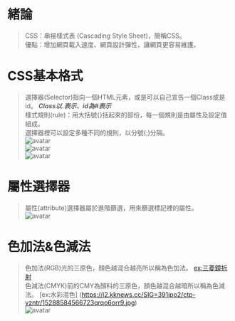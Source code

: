# 緒論
> CSS：串接樣式表 (Cascading Style Sheet)，簡稱CSS。   
> 優點：增加網頁載入速度、網頁設計彈性，讓網頁更容易維護。   
# CSS基本格式   
> 選擇器(Selector)指向一個HTML元素，或是可以自己宣告一個Class或是id。  ***Class以.表示、id為#表示***   
> 樣式規則(rule)：用大括號{}括起來的部份，每一個規則是由屬性及設定值組成。    
> 選擇器裡可以設定多種不同的規則，以分號(;)分隔。   
> ![avatar](https://www.w3schools.com/css/selector.gif)    
> ![avatar](http://i.imgur.com/hsN9j6v.png)   
> ![avatar](http://i.imgur.com/fsR5487.png)   
# 屬性選擇器   
> 屬性(attribute)選擇器屬於進階篩選，用來篩選標記裡的屬性。   
> ![avatar](http://i.imgur.com/LzJ9wpx.png)    
# 色加法&色減法   
> 色加法(RGB)光的三原色，顏色越混合越亮所以稱為色加法。 [ex:三菱鏡折射](http://img.sj33.cn/uploads/allimg/200701/20070128012408305.jpg)   
> 色減法(CMYK)前的CMY為顏料的三原色，顏色越混合越暗所以稱為色減法。 [ex:水彩混色] (https://i2.kknews.cc/SIG=391ipo2/ctp-vzntr/15288584566723qrqo6orr9.jpg)   
> ![avatar](https://media.istockphoto.com/vectors/additive-and-subtractive-color-rgb-and-cmyk-vector-id1010232574)   
